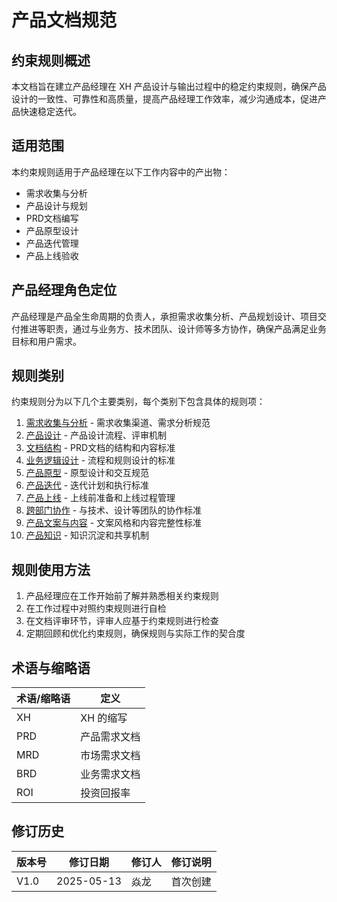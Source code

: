 # 产品文档规范

## 约束规则概述

本文档旨在建立产品经理在 XH 产品设计与输出过程中的稳定约束规则，确保产品设计的一致性、可靠性和高质量，提高产品经理工作效率，减少沟通成本，促进产品快速稳定迭代。

## 适用范围

本约束规则适用于产品经理在以下工作内容中的产出物：
- 需求收集与分析
- 产品设计与规划
- PRD文档编写
- 产品原型设计
- 产品迭代管理
- 产品上线验收

## 产品经理角色定位

产品经理是产品全生命周期的负责人，承担需求收集分析、产品规划设计、项目交付推进等职责，通过与业务方、技术团队、设计师等多方协作，确保产品满足业务目标和用户需求。

## 规则类别

约束规则分为以下几个主要类别，每个类别下包含具体的规则项：

1. [需求收集与分析](./requirement-analysis.md) - 需求收集渠道、需求分析规范
2. [产品设计](./product-design.md) - 产品设计流程、评审机制
3. [文档结构](./document-structure.md) - PRD文档的结构和内容标准
4. [业务逻辑设计](./business-logic.md) - 流程和规则设计的标准
5. [产品原型](./prototype.md) - 原型设计和交互规范
6. [产品迭代](./iteration.md) - 迭代计划和执行标准
7. [产品上线](./launch.md) - 上线前准备和上线过程管理
8. [跨部门协作](./collaboration.md) - 与技术、设计等团队的协作标准
9. [产品文案与内容](./content.md) - 文案风格和内容完整性标准
10. [产品知识](./knowledge.md) - 知识沉淀和共享机制

## 规则使用方法

1. 产品经理应在工作开始前了解并熟悉相关约束规则
2. 在工作过程中对照约束规则进行自检
3. 在文档评审环节，评审人应基于约束规则进行检查
4. 定期回顾和优化约束规则，确保规则与实际工作的契合度 

## 术语与缩略语

| 术语/缩略语 | 定义 |
|---------|-----|
| XH | XH 的缩写 |
| PRD | 产品需求文档 |
| MRD | 市场需求文档 |
| BRD | 业务需求文档 |
| ROI | 投资回报率 |

## 修订历史

| 版本号 | 修订日期 | 修订人 | 修订说明 |
|------|-------|------|-------|
| V1.0 | 2025-05-13 | 焱龙 | 首次创建 | 